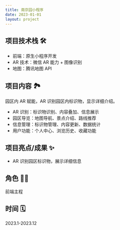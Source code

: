 ```yaml
---
title: 南京园小程序
date: 2023-01-01
layout: project
---
```


## 项目技术栈 🛠️

- 前端：原生小程序开发
- AR 技术：微信 AR 能力 + 图像识别
- 地图：腾讯地图 API

## 项目内容 🏞️

园区内 AR 赋能，AR 识别园区内标识物，显示详细介绍。

- AR 识别：标识物识别、内容叠加、信息展示
- 园区导览：地图导航、景点介绍、路线推荐
- 信息管理：标识物管理、内容更新、数据统计
- 用户功能：个人中心、浏览历史、收藏功能

## 项目亮点/成果 ✨

- AR 识别园区标识物，展示详细信息

## 角色 👨‍💻

前端主程

## 时间 🗓️

2023.1-2023.12
